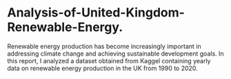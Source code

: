 # Analysis-of-United-Kingdom-Renewable-Energy.
Renewable energy production has become increasingly important in addressing climate change and  achieving sustainable development goals. In this report, I analyzed a dataset obtained from Kaggel  containing yearly data on renewable energy production in the UK from 1990 to 2020.
